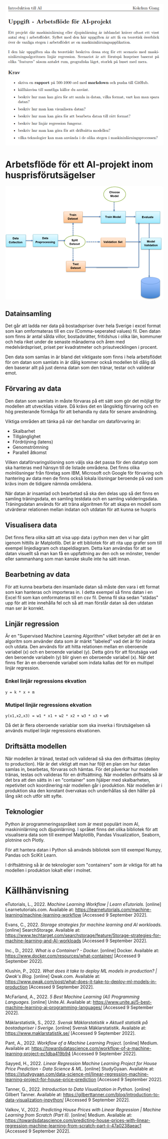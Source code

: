 ![Assignment](/assets/Assignment.png)

# Arbetsflöde för ett AI-projekt inom husprisförutsägelser

![Workflow](/assets/MachineLearningWorkflow.png)

## Datainsamling
Det går att ladda ner data på bostadspriser över hela Sverige i excel format som kan omformateras till en csv (Comma-seperated values) fil. Den datan som finns är antal sålda villor, bostadsrätter, fritidshus i olika län, kommuner och hela riket under de senaste månaderna och åren med medelvärdspriset, priset per kvadratmeter och prisutvecklingen i procent.

Den data som samlas in är bland det viktigaste som finns i hela arbetsflödet för om datan som samlats in är dålig kommer också modellen bli dålig då den baserar allt på just denna datan som den tränar, testar och validerar emot.

## Förvaring av data
Den datan som samlats in måste förvaras på ett sätt som gör det möjligt för modellen att utvecklias vidare. Då krävs det en långsiktig förvaring och en hög presterande förmåga för att behandla ny data för senare användning.

Viktiga områden att tänka på när det handlar om dataförvaring är:
- Skalbarhet
- Tillgänglighet
- Fördröjning (latens)
- Genomströmning
- Parallell åtkomst

Vilken dataförvaringslösning som väljs ska det passa för den datatyp som ska hanteras med hänsyn till de listade områdena. Det finns olika molnlösningar från företag som IBM, Microsoft och Google för förvaring och hantering av data men de finns också lokala lösningar beroende på vad som krävs inom de tidigare nämnda områdena.

När datan är insamlad och bearbetad så ska den delas upp så det finns en samling träningsdata, en samling testdata och en samling valideringsdata.
Träningsdatan används för att träna algoritmen för att skapa en modell som utvärderar relationen mellan indatan och utdatan för att kunna se huspris  

## Visualisera data

Det finns flera olika sätt att visa upp data i python men den vi har gått igenom hittills är Matplotlib. Det är ett bibliotek för att rita upp grafer som till exempel linjediagram och stapeldiagram. Detta kan användas för att se datan visuellt så man kan få en uppfattning av den och se mönster, trender eller sammanhang som man kanske skulle inte ha sätt innan.

## Bearbetning av data

För att kunna bearbeta den insamlade datan så måste den vara i ett format som kan hanteras och importeras in. I detta exempel så finns datan i en Excel fil som kan omformateras till en csv fil. Denna fil ska sedan "städas" upp för att inte innehålla fel och så att man förstår datan så den utdatan man ser är korrekt.

## Linjär regression

Är en "Supervised Machine Learning Algorithm" vilket betyder att det är en algoritm som använder data som är märkt "labeled" vad det är för indata och utdata.
Den används för att hitta relationen mellan en oberoende variabel (x) och en beroende variabel (y). Detta görs för att förutsäga vad den beroende variabeln (y) blir given en oberoende variabel (x). När det finns fler än en oberoende variabel som indata kallas det för en multipel linjär regression.

### Enkel linjär regressions ekvation
```
y = k * x + m
```
### Mutipel linjär regressions ekvation
```
y(x1,x2,x3) = w1 * x1 + w2 * x2 + w3 * x3 + w0
```

Då det är flera oberoende variablar som ska inverka i förutsägelsen så används mutipel linjär regressions ekvationen.

## Driftsätta modellen

När modellen är tränad, testad och validerad så ska den driftsättas (deploy to production). Här är det viktigt att man har följt en plan om hur datan samlas in, bearbetas, förvaras och hämtas. För det påverkar hur modellen tränas, testas och valideras för en driftsättning. När modellen driftsätts så är det bra att den sätts in i en "container" som hjälper med skalbarheten, repetivitet och koordinering när modellen går i produktion. När modellen är i produktion ska den konstant övervakas och underhållas så den håller på lång sikt och utför sitt syfte.

## Teknologier

Python är programmeringsspråket som är mest populärt inom AI, maskininlärning och djupinlärning. I språket finns det olika bibliotek för att visualisera data som till exempel Matplotlib, Pandas Visualization, Seaborn, plotnine och Plotly.

För att hantera datan i Python så används bibliotek som till exempel Numpy, Pandas och SciKit Learn.

I driftsättning så är de teknologier som "containers" som är viktiga för att ha modellen i produktion lokalt eller i molnet.

# Källhänvisning

<!-- 

Source
[Linear Regression Machine Learning Project for House Price Prediction][1]

[Predicting House Prices with Linear Regression | Machine Learning from Scratch (Part II)][2]

[The Machine Learning Workflow][3]

[Bostadsstatistik från Sveriges mäklare][4]

[Storage strategies for machine learning and AI workloads][5]

[Introduction to Data Visualization in Python][6]

[5 Best Machine Learning (AI) Programming Languages][7]

[Workflow of a Machine Learning project][8]

[What does it take to deploy ML models in production?][9]

[Use containers to Build, Share and Run your applications][10]

Links
[1]: https://studygyaan.com/data-science-ml/linear-regression-machine-learning-project-for-house-price-prediction

[2]: https://towardsdatascience.com/predicting-house-prices-with-linear-regression-machine-learning-from-scratch-part-ii-47a0238aeac1

[3]: https://learnetutorials.com/machine-learning/machine-learning-workflow

[4]: https://www.maklarstatistik.se/

[5]: https://www.techtarget.com/searchstorage/feature/Storage-strategies-for-machine-learning-and-AI-workloads

[6]: https://gilberttanner.com/blog/introduction-to-data-visualization-inpython/

[7]: https://www.unite.ai/5-best-machine-learning-ai-programming-languages/

[8]: https://towardsdatascience.com/workflow-of-a-machine-learning-project-ec1dba419b94

[9]: https://www.qwak.com/post/what-does-it-take-to-deploy-ml-models-in-production

[10]: https://www.docker.com/resources/what-container/ 

-->

eTutorials, L., 2022. *Machine Learning Workflow | Learn eTutorials.* [online] Learnetutorials.com. Available at: <https://learnetutorials.com/machine-learning/machine-learning-workflow> [Accessed 9 September 2022].

Evans, C., 2022. *Storage strategies for machine learning and AI workloads.* [online] SearchStorage. Available at: <https://www.techtarget.com/searchstorage/feature/Storage-strategies-for-machine-learning-and-AI-workloads> [Accessed 9 September 2022].

Inc., D., 2022. *What is a Container? - Docker.* [online] Docker. Available at: <https://www.docker.com/resources/what-container/> [Accessed 9 September 2022].

Klushin, P., 2022. *What does it take to deploy ML models in production? | Qwak's Blog.* [online] Qwak.com. Available at: <https://www.qwak.com/post/what-does-it-take-to-deploy-ml-models-in-production> [Accessed 9 September 2022].

McFarland, A., 2022. *5 Best Machine Learning (AI) Programming Languages.* [online] Unite.AI. Available at: <https://www.unite.ai/5-best-machine-learning-ai-programming-languages/> [Accessed 9 September 2022].

Mäklarstatistik, S., 2022. *Svensk Mäklarstatistik » Aktuell statistik på bostadspriser i Sverige.* [online] Svensk Mäklarstatistik. Available at: <https://www.maklarstatistik.se/> [Accessed 9 September 2022].

Pant, A., 2022. *Workflow of a Machine Learning Project.* [online] Medium. Available at: <https://towardsdatascience.com/workflow-of-a-machine-learning-project-ec1dba419b94> [Accessed 9 September 2022].

Sayyed, H., 2022. *Linear Regression Machine Learning Project for House Price Prediction - Data Science & ML.* [online] StudyGyaan. Available at: <https://studygyaan.com/data-science-ml/linear-regression-machine-learning-project-for-house-price-prediction> [Accessed 9 September 2022].

Tanner, G., 2022. *Introduction to Data Visualization in Python.* [online] Gilbert Tanner. Available at: <https://gilberttanner.com/blog/introduction-to-data-visualization-inpython/> [Accessed 9 September 2022].

Valkov, V., 2022. *Predicting House Prices with Linear Regression | Machine Learning from Scratch (Part II).* [online] Medium. Available at: <https://towardsdatascience.com/predicting-house-prices-with-linear-regression-machine-learning-from-scratch-part-ii-47a0238aeac1> [Accessed 9 September 2022].